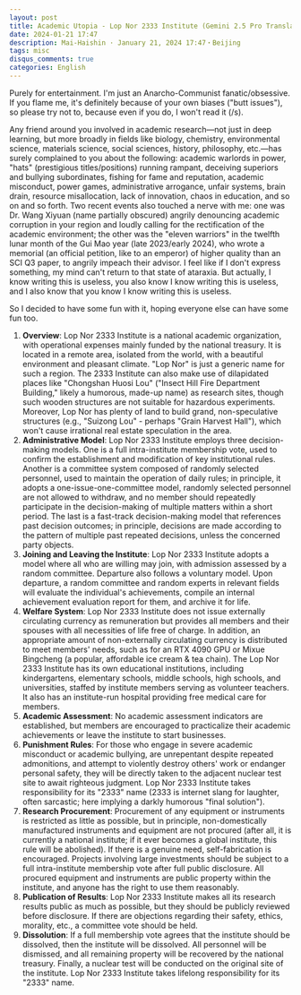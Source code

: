 ```yaml
---
layout: post
title: Academic Utopia - Lop Nor 2333 Institute (Gemini 2.5 Pro Translated Version)
date: 2024-01-21 17:47
description: Mai-Haishin · January 21, 2024 17:47・Beijing
tags: misc
disqus_comments: true
categories: English
---
```


Purely for entertainment. I'm just an Anarcho-Communist fanatic/obsessive. If you flame me, it's definitely because of your own biases ("butt issues"), so please try not to, because even if you do, I won't read it (/s).

Any friend around you involved in academic research—not just in deep learning, but more broadly in fields like biology, chemistry, environmental science, materials science, social sciences, history, philosophy, etc.—has surely complained to you about the following: academic warlords in power, "hats" (prestigious titles/positions) running rampant, deceiving superiors and bullying subordinates, fishing for fame and reputation, academic misconduct, power games, administrative arrogance, unfair systems, brain drain, resource misallocation, lack of innovation, chaos in education, and so on and so forth. Two recent events also touched a nerve with me: one was Dr. Wang Xiyuan (name partially obscured) angrily denouncing academic corruption in your region and loudly calling for the rectification of the academic environment; the other was the "eleven warriors" in the twelfth lunar month of the Gui Mao year (late 2023/early 2024), who wrote a memorial (an official petition, like to an emperor) of higher quality than an SCI Q3 paper, to angrily impeach their advisor. I feel like if I don't express something, my mind can't return to that state of ataraxia. But actually, I know writing this is useless, you also know I know writing this is useless, and I also know that you know I know writing this is useless.

So I decided to have some fun with it, hoping everyone else can have some fun too.

1. **Overview**: Lop Nor 2333 Institute is a national academic organization, with operational expenses mainly funded by the national treasury. It is located in a remote area, isolated from the world, with a beautiful environment and pleasant climate. "Lop Nor" is just a generic name for such a region. The 2333 Institute can also make use of dilapidated places like "Chongshan Huosi Lou" ("Insect Hill Fire Department Building," likely a humorous, made-up name) as research sites, though such wooden structures are not suitable for hazardous experiments. Moreover, Lop Nor has plenty of land to build grand, non-speculative structures (e.g., "Suizong Lou" - perhaps "Grain Harvest Hall"), which won't cause irrational real estate speculation in the area.
2. **Administrative Model**: Lop Nor 2333 Institute employs three decision-making models. One is a full intra-institute membership vote, used to confirm the establishment and modification of key institutional rules. Another is a committee system composed of randomly selected personnel, used to maintain the operation of daily rules; in principle, it adopts a one-issue-one-committee model, randomly selected personnel are not allowed to withdraw, and no member should repeatedly participate in the decision-making of multiple matters within a short period. The last is a fast-track decision-making model that references past decision outcomes; in principle, decisions are made according to the pattern of multiple past repeated decisions, unless the concerned party objects.
3. **Joining and Leaving the Institute**: Lop Nor 2333 Institute adopts a model where all who are willing may join, with admission assessed by a random committee. Departure also follows a voluntary model. Upon departure, a random committee and random experts in relevant fields will evaluate the individual's achievements, compile an internal achievement evaluation report for them, and archive it for life.
4. **Welfare System**: Lop Nor 2333 Institute does not issue externally circulating currency as remuneration but provides all members and their spouses with all necessities of life free of charge. In addition, an appropriate amount of non-externally circulating currency is distributed to meet members' needs, such as for an RTX 4090 GPU or Mixue Bingcheng (a popular, affordable ice cream & tea chain). The Lop Nor 2333 Institute has its own educational institutions, including kindergartens, elementary schools, middle schools, high schools, and universities, staffed by institute members serving as volunteer teachers. It also has an institute-run hospital providing free medical care for members.
5. **Academic Assessment**: No academic assessment indicators are established, but members are encouraged to practicalize their academic achievements or leave the institute to start businesses.
6. **Punishment Rules**: For those who engage in severe academic misconduct or academic bullying, are unrepentant despite repeated admonitions, and attempt to violently destroy others' work or endanger personal safety, they will be directly taken to the adjacent nuclear test site to await righteous judgment. Lop Nor 2333 Institute takes responsibility for its "2333" name (2333 is internet slang for laughter, often sarcastic; here implying a darkly humorous "final solution").
7. **Research Procurement**: Procurement of any equipment or instruments is restricted as little as possible, but in principle, non-domestically manufactured instruments and equipment are not procured (after all, it is currently a national institute; if it ever becomes a global institute, this rule will be abolished). If there is a genuine need, self-fabrication is encouraged. Projects involving large investments should be subject to a full intra-institute membership vote after full public disclosure. All procured equipment and instruments are public property within the institute, and anyone has the right to use them reasonably.
8. **Publication of Results**: Lop Nor 2333 Institute makes all its research results public as much as possible, but they should be publicly reviewed before disclosure. If there are objections regarding their safety, ethics, morality, etc., a committee vote should be held.
9. **Dissolution**: If a full membership vote agrees that the institute should be dissolved, then the institute will be dissolved. All personnel will be dismissed, and all remaining property will be recovered by the national treasury. Finally, a nuclear test will be conducted on the original site of the institute. Lop Nor 2333 Institute takes lifelong responsibility for its "2333" name.
